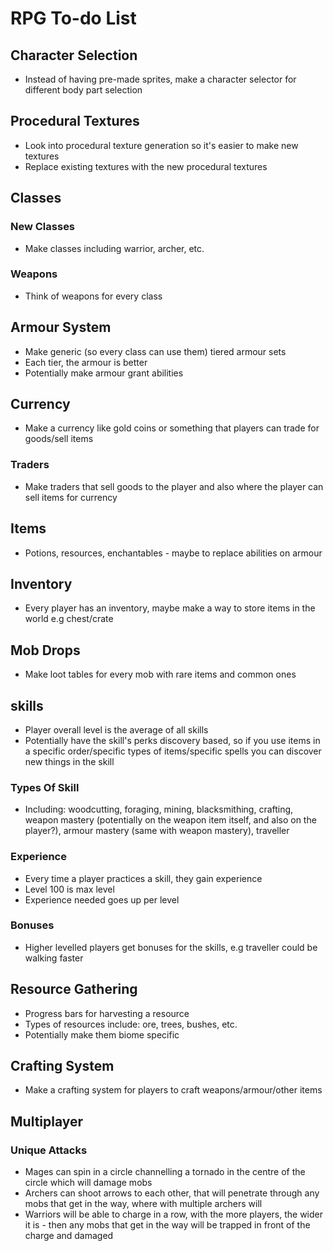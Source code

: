 # RPG To-do List

## Character Selection

- Instead of having pre-made sprites, make a character selector for different body part selection

## Procedural Textures

- Look into procedural texture generation so it's easier to make new textures
- Replace existing textures with the new procedural textures

## Classes

### New Classes

- Make classes including warrior, archer, etc.

### Weapons

- Think of weapons for every class

## Armour System

- Make generic (so every class can use them) tiered armour sets
- Each tier, the armour is better
- Potentially make armour grant abilities

## Currency

- Make a currency like gold coins or something that players can trade for goods/sell items

### Traders

- Make traders that sell goods to the player and also where the player can sell items for currency

## Items

- Potions, resources, enchantables - maybe to replace abilities on armour

## Inventory

- Every player has an inventory, maybe make a way to store items in the world e.g chest/crate

## Mob Drops

- Make loot tables for every mob with rare items and common ones

## skills

- Player overall level is the average of all skills
- Potentially have the skill's perks discovery based, so if you use items in a specific order/specific types of items/specific spells you can discover new things in the skill

### Types Of Skill

- Including: woodcutting, foraging, mining, blacksmithing, crafting, weapon mastery (potentially on the weapon item itself, and also on the player?), armour mastery (same with weapon mastery), traveller

### Experience

- Every time a player practices a skill, they gain experience
- Level 100 is max level
- Experience needed goes up per level

### Bonuses

- Higher levelled players get bonuses for the skills, e.g traveller could be walking faster

## Resource Gathering

- Progress bars for harvesting a resource
- Types of resources include: ore, trees, bushes, etc.
- Potentially make them biome specific

## Crafting System

- Make a crafting system for players to craft weapons/armour/other items

## Multiplayer

### Unique Attacks

- Mages can spin in a circle channelling a tornado in the centre of the circle which will damage mobs
- Archers can shoot arrows to each other, that will penetrate through any mobs that get in the way, where with multiple archers will
- Warriors will be able to charge in a row, with the more players, the wider it is - then any mobs that get in the way will be trapped in front of the charge and damaged
